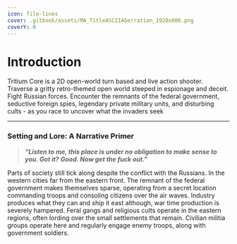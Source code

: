 ```yaml
---
icon: file-lines
cover: .gitbook/assets/MA_TitleASCIIAberration_1920x800.png
coverY: 0
---
```


# Introduction

Tritium Core is a 2D open-world turn based and live action shooter.  Traverse a gritty retro-themed open world steeped in espionage and deceit. Fight Russian forces. Encounter the remnants of the federal government, seductive foreign spies, legendary private military units, and disturbing cults - as you race to uncover what the invaders seek

***

### Setting and Lore: A Narrative Primer

> _**“Listen to me, this place is under no obligation to make sense to you. Got it? Good. Now get the fuck out.”**_

Parts of society still tick along despite the conflict with the Russians. In the western cities far from the eastern front. The remnant of the federal government makes themselves sparse, operating from a secret location commanding troops and consoling citizens over the air waves. Industry produces what they can and ship it east although, war time production is severely hampered. Feral gangs and religious cults operate in the eastern regions, often lording over the small settlements that remain. Civilian militia groups operate here and regularly engage enemy troops, along with government soldiers.&#x20;
